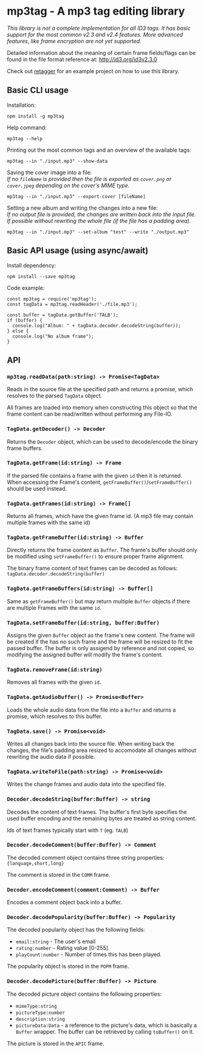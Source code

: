 # mp3tag - A mp3 tag editing library

*This library is not a complete implementation for all ID3 tags. It has basic support for the most common v2.3 and v2.4 features. More advanced features, like frame encryption are not yet supported.*

Detailed information about the meaning of certain frame fields/flags can be found in the file format reference at: http://id3.org/id3v2.3.0 

Check out [retagger](https://github.com/lSoleyl/retagger) for an example project on how to use this library.

## Basic CLI usage

Installation: 

    npm install -g mp3tag

Help command:

    mp3tag --help


Printing out the most common tags and an overview of the available tags:

    mp3tag --in "./input.mp3" --show-data

Saving the cover image into a file: \
*If no `fileName` is provided then the file is exported as `cover.png` or `cover.jpeg` depending on the cover's MIME type.*

    mp3tag --in "./input.mp3" --export-cover [fileName]

Setting a new album and writing the changes into a new file: \
*If no output file is provided, the changes are written back into the input file. If possible without rewriting the whole file (if the file has a padding area).*

    mp3tag --in "./input.mp3" --set-album "test" --write "./output.mp3"


## Basic API usage (using async/await)

Install dependency:

    npm install --save mp3tag

Code example:

    const mp3tag = require('mp3tag');
    const tagData = mp3tag.readHeader('./file.mp3');

    const buffer = tagData.getBuffer('TALB');
    if (buffer) {
      console.log("Album: " + tagData.decoder.decodeString(buffer));
    } else {
      console.log("No album frame");
    }

## API

### `mp3tag.readData(path:string) -> Promise<TagData>`
Reads in the source file at the specified path and returns a promise, which resolves to the parsed `TagData` object.

All frames are loaded into memory when constructing this object so that the frame content can be read/written without performing any File-IO.

### `TagData.getDecoder() -> Decoder`
Returns the `Decoder` object, which can be used to decode/encode the binary frame buffers.

### `TagData.getFrame(id:string) -> Frame`
If the parsed file contains a frame with the given `id` then it is returned. When accessing the Frame's content, `getFrameBuffer()`/`setFrameBuffer()` should be used instead.

### `TagData.getFrames(id:string) -> Frame[]`
Returns all frames, which have the given frame id. (A mp3 file may contain multiple frames with the same id)

### `TagData.getFrameBuffer(id:string) -> Buffer`
Directly returns the frame content as `Buffer`. The frame's buffer should only be modified using `setFrameBuffer()` to ensure proper frame alignment.

The binary frame content of text frames can be decoded as follows:
`tagData.decoder.decodeString(buffer)`


### `TagData.getFrameBuffers(id:string) -> Buffer[]`
Same as `getFrameBuffer()` but may return multiple `Buffer` objects if there are multiple Frames with the same `id`.

### `TagData.setFrameBuffer(id:string, buffer:Buffer)`
Assigns the given `Buffer` object as the frame's new content. The frame will be created if the has no such frame and the frame will be resized to fit the passed buffer. The buffer is only assigend by reference and not copied, so modifying the assigned buffer will modify the frame's content.

### `TagData.removeFrame(id:string)`
Removes all frames with the given `id`.

### `TagData.getAudioBuffer() -> Promise<Buffer>`
Loads the whole audio data from the file into a `Buffer` and returns a promise, which resolves to this buffer.

### `TagData.save() -> Promise<void>`
Writes all changes back into the source file. When writing back the changes, the file's padding area resized to accomodate all changes without rewriting the audio data if possible.

### `TagData.writeToFile(path:string) -> Promise<void>`
Writes the change frames and audio data into the specified file.

### `Decoder.decodeString(buffer:Buffer) -> string`
Decodes the content of text frames. The buffer's first byte specifies the used buffer encoding and the remaining bytes are treated as string content.

Ids of text frames typically start with `T` (eg. `TALB`)

### `Decoder.decodeComment(buffer:Buffer) -> Comment`
The decoded comment object contains three string properties: `{language,short,long}`

The comment is stored in the `COMM` frame.

### `Decoder.encodeComment(comment:Comment) -> Buffer`
Encodes a comment object back into a buffer.

### `Decoder.decodePopularity(buffer:Buffer) -> Popularity`
The decoded popularity object has the following fields:

 * `email:string` - The user's email
 * `rating:number` - Rating value [0-255]
 * `playCount:number` - Number of times this has been played.

 The popularity object is stored in the `POPM` frame.

 ### `Decoder.decodePicture(buffer:Buffer) -> Picture`
 The decoded picture object contains the following properties:

  * `mimeType:string`
  * `pictureType:number` 
  * `description:string`
  * `pictureData:Data` - a reference to the picture's data, which is basically a `Buffer` wrapper. The buffer can be retrieved by calling `toBuffer()` on it.

The picture is stored in the `APIC` frame.

